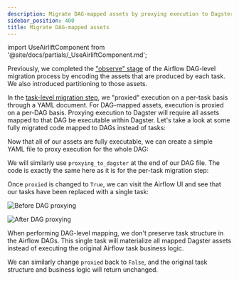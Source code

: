 ```yaml
---
description: Migrate DAG-mapped assets by proxying execution to Dagster.
sidebar_position: 400
title: Migrate DAG-mapped assets
---
```


import UseAirliftComponent from '@site/docs/partials/\_UseAirliftComponent.md';

<UseAirliftComponent />

Previously, we completed the ["observe" stage](/migration/airflow-to-dagster/dag-level-migration/observe) of the Airflow DAG-level migration process by encoding the assets that are produced by each task. We also introduced partitioning to those assets.

In the [task-level migration step](/migration/airflow-to-dagster/task-level-migration/migrate), we "proxied" execution on a per-task basis through a YAML document. For DAG-mapped assets, execution is proxied on a per-DAG basis. Proxying execution to Dagster will require all assets mapped to that DAG be executable within Dagster. Let's take a look at some fully migrated code mapped to DAGs instead of tasks:

<CodeExample path="airlift-migration-tutorial/tutorial_example/dagster_defs/stages/migrate_dag_level.py" />

Now that all of our assets are fully executable, we can create a simple YAML file to proxy execution for the whole DAG:

<CodeExample path="airlift-migration-tutorial/tutorial_example/snippets/rebuild_customers_list.yaml" />

We will similarly use `proxying_to_dagster` at the end of our DAG file. The code is exactly the same here as it is for the per-task migration step:

<CodeExample path="airlift-migration-tutorial/tutorial_example/snippets/dags_truncated.py" />

Once `proxied` is changed to `True`, we can visit the Airflow UI and see that our tasks have been replaced with a single task:

![Before DAG proxying](/images/integrations/airlift/before_dag_override.png)

![After DAG proxying](/images/integrations/airlift/after_dag_override.png)

When performing DAG-level mapping, we don't preserve task structure in the Airflow DAGs. This single task will materialize all mapped Dagster assets instead of executing the original Airflow task business logic.

We can similarly change `proxied` back to `False`, and the original task structure and business logic will return unchanged.
